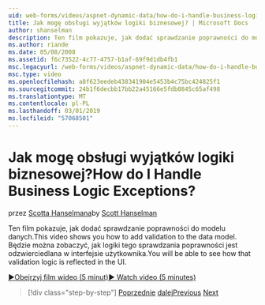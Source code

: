 ```yaml
---
uid: web-forms/videos/aspnet-dynamic-data/how-do-i-handle-business-logic-exceptions
title: Jak mogę obsługi wyjątków logiki biznesowej? | Microsoft Docs
author: shanselman
description: Ten film pokazuje, jak dodać sprawdzanie poprawności do modelu danych. Będzie można zobaczyć, jak logiki tego sprawdzania poprawności jest odzwierciedlana w interfejsie użytkownika.
ms.author: riande
ms.date: 05/08/2008
ms.assetid: f6c73522-4c77-4757-b1af-69f9d1db4fb1
msc.legacyurl: /web-forms/videos/aspnet-dynamic-data/how-do-i-handle-business-logic-exceptions
msc.type: video
ms.openlocfilehash: a8f623eedeb438341904e5453b4c75bc424825f1
ms.sourcegitcommit: 24b1f6decbb17bb22a45166e5fdb0845c65af498
ms.translationtype: MT
ms.contentlocale: pl-PL
ms.lasthandoff: 03/01/2019
ms.locfileid: "57068501"
---
```

<a name="how-do-i-handle-business-logic-exceptions"></a><span data-ttu-id="8d83f-105">Jak mogę obsługi wyjątków logiki biznesowej?</span><span class="sxs-lookup"><span data-stu-id="8d83f-105">How do I Handle Business Logic Exceptions?</span></span>
====================
<span data-ttu-id="8d83f-106">przez [Scotta Hanselmana](https://github.com/shanselman)</span><span class="sxs-lookup"><span data-stu-id="8d83f-106">by [Scott Hanselman](https://github.com/shanselman)</span></span>

<span data-ttu-id="8d83f-107">Ten film pokazuje, jak dodać sprawdzanie poprawności do modelu danych.</span><span class="sxs-lookup"><span data-stu-id="8d83f-107">This video shows you how to add validation to the data model.</span></span> <span data-ttu-id="8d83f-108">Będzie można zobaczyć, jak logiki tego sprawdzania poprawności jest odzwierciedlana w interfejsie użytkownika.</span><span class="sxs-lookup"><span data-stu-id="8d83f-108">You will be able to see how that validation logic is reflected in the UI.</span></span>

[<span data-ttu-id="8d83f-109">&#9654;Obejrzyj film wideo (5 minut)</span><span class="sxs-lookup"><span data-stu-id="8d83f-109">&#9654; Watch video (5 minutes)</span></span>](https://channel9.msdn.com/Blogs/ASP-NET-Site-Videos/how-do-i-handle-business-logic-exceptions)

> [!div class="step-by-step"]
> <span data-ttu-id="8d83f-110">[Poprzednie](how-do-i-change-how-my-fields-render.md)
> [dalej](how-do-i-make-custom-pages.md)</span><span class="sxs-lookup"><span data-stu-id="8d83f-110">[Previous](how-do-i-change-how-my-fields-render.md)
[Next](how-do-i-make-custom-pages.md)</span></span>
